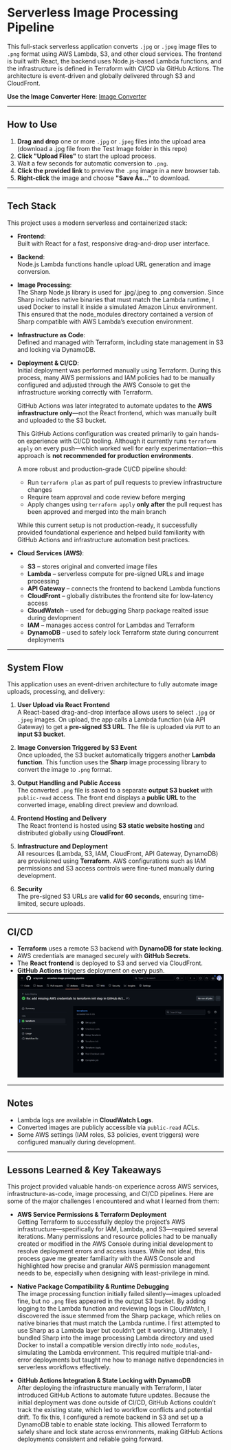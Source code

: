 # Serverless Image Processing Pipeline

This full-stack serverless application converts `.jpg` or `.jpeg` image files to `.png` format using AWS Lambda, S3, and other cloud services. The frontend is built with React, the backend uses Node.js-based Lambda functions, and the infrastructure is defined in Terraform with CI/CD via GitHub Actions. The architecture is event-driven and globally delivered through S3 and CloudFront.

**Use the Image Converter Here**: [Image Converter](https://dlp3grxh7samf.cloudfront.net)

---

## How to Use

1. **Drag and drop** one or more `.jpg` or `.jpeg` files into the upload area (download a .jpg file from the Test Image folder in this repo)
2. **Click "Upload Files"** to start the upload process.
3. Wait a few seconds for automatic conversion to `.png`.
4. **Click the provided link** to preview the `.png` image in a new browser tab.
5. **Right-click** the image and choose **"Save As..."** to download.

---

## Tech Stack

This project uses a modern serverless and containerized stack:

- **Frontend**:  
  Built with React for a fast, responsive drag-and-drop user interface.

- **Backend**:  
  Node.js Lambda functions handle upload URL generation and image conversion.

- **Image Processing**:  
  The Sharp Node.js library is used for .jpg/.jpeg to .png conversion. Since Sharp includes native binaries that must match the Lambda runtime, I used Docker to install it inside a simulated Amazon Linux environment. This ensured that the node_modules directory contained a version of Sharp compatible with AWS Lambda’s execution environment.

- **Infrastructure as Code**:  
  Defined and managed with Terraform, including state management in S3 and locking via DynamoDB.

- **Deployment & CI/CD**:  
  Initial deployment was performed manually using Terraform. During this process, many AWS permissions and IAM policies had to be manually configured and adjusted through the AWS Console to get the infrastructure working correctly with Terraform.

  GitHub Actions was later integrated to automate updates to the **AWS infrastructure only**—not the React frontend, which was manually built and uploaded to the S3 bucket.

  This GitHub Actions configuration was created primarily to gain hands-on experience with CI/CD tooling. Although it currently runs `terraform apply` on every push—which worked well for early experimentation—this approach is **not recommended for production environments**.

  A more robust and production-grade CI/CD pipeline should:

  - Run `terraform plan` as part of pull requests to preview infrastructure changes  
  - Require team approval and code review before merging  
  - Apply changes using `terraform apply` **only after** the pull request has been approved and merged into the main branch  

  While this current setup is not production-ready, it successfully provided foundational experience and helped build familiarity with GitHub Actions and infrastructure automation best practices.




- **Cloud Services (AWS)**:
  - **S3** – stores original and converted image files
  - **Lambda** – serverless compute for pre-signed URLs and image processing
  - **API Gateway** – connects the frontend to backend Lambda functions
  - **CloudFront** – globally distributes the frontend site for low-latency access
  - **CloudWatch** – used for debugging Sharp package realted issue during devlopment
  - **IAM** – manages access control for Lambdas and Terraform
  - **DynamoDB** – used to safely lock Terraform state during concurrent deployments

---

## System Flow

This application uses an event-driven architecture to fully automate image uploads, processing, and delivery:

1. **User Upload via React Frontend**  
   A React-based drag-and-drop interface allows users to select `.jpg` or `.jpeg` images. On upload, the app calls a Lambda function (via API Gateway) to get a **pre-signed S3 URL**. The file is uploaded via `PUT` to an **input S3 bucket**.

2. **Image Conversion Triggered by S3 Event**  
   Once uploaded, the S3 bucket automatically triggers another **Lambda function**. This function uses the **Sharp** image processing library to convert the image to `.png` format.

3. **Output Handling and Public Access**  
   The converted `.png` file is saved to a separate **output S3 bucket** with `public-read` access. The front end displays a **public URL** to the converted image, enabling direct preview and download.

4. **Frontend Hosting and Delivery**  
   The React frontend is hosted using **S3 static website hosting** and distributed globally using **CloudFront**.

5. **Infrastructure and Deployment**  
   All resources (Lambda, S3, IAM, CloudFront, API Gateway, DynamoDB) are provisioned using **Terraform**. AWS configurations such as IAM permissions and S3 access controls were fine-tuned manually during development.

6. **Security**  
   The pre-signed S3 URLs are **valid for 60 seconds**, ensuring time-limited, secure uploads.

---

## CI/CD

- **Terraform** uses a remote S3 backend with **DynamoDB for state locking**.
- AWS credentials are managed securely with **GitHub Secrets**.
- The **React frontend** is deployed to S3 and served via CloudFront.
- **GitHub Actions** triggers deployment on every push.
![GitHub Actions Screenshot](https://github.com/aclaycode/serverless-image-processing-pipeline/blob/7c2296c5c9084b17e3f51291d8a058d3510457b3/README%20Images/GitHub_Actions_Integration.png)

---

## Notes

- Lambda logs are available in **CloudWatch Logs**.
- Converted images are publicly accessible via `public-read` ACLs.
- Some AWS settings (IAM roles, S3 policies, event triggers) were configured manually during development.

---
## Lessons Learned & Key Takeaways

This project provided valuable hands-on experience across AWS services, infrastructure-as-code, image processing, and CI/CD pipelines. Here are some of the major challenges I encountered and what I learned from them:

- **AWS Service Permissions & Terraform Deployment**   
  Getting Terraform to successfully deploy the project’s AWS infrastructure—specifically for IAM, Lambda, and S3—required several iterations. Many permissions and resource policies had to be manually created or modified in the AWS Console during initial development to resolve deployment errors and access issues. While not ideal, this process gave me greater familiarity with the AWS Console and highlighted how precise and granular AWS permission management needs to be, especially when designing with least-privilege in mind.

- **Native Package Compatibility & Runtime Debugging**  
  The image processing function initially failed silently—images uploaded fine, but no `.png` files appeared in the output S3 bucket. By adding logging to the Lambda function and reviewing logs in CloudWatch, I discovered the issue stemmed from the Sharp package, which relies on native binaries that must match the Lambda runtime. I first attempted to use Sharp as a Lambda layer but couldn’t get it working. Ultimately, I bundled Sharp into the image processing Lambda directory and used Docker to install a compatible version directly into `node_modules`, simulating the Lambda environment. This required multiple trial-and-error deployments but taught me how to manage native dependencies in serverless workflows effectively.

- **GitHub Actions Integration & State Locking with DynamoDB**  
  After deploying the infrastructure manually with Terraform, I later introduced GitHub Actions to automate future updates. Because the initial deployment was done outside of CI/CD, GitHub Actions couldn’t track the existing state, which led to workflow conflicts and potential drift. To fix this, I configured a remote backend in S3 and set up a DynamoDB table to enable state locking. This allowed Terraform to safely share and lock state across environments, making GitHub Actions deployments consistent and reliable going forward.

